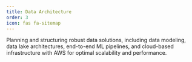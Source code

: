 ```yaml
---
title: Data Architecture
order: 3
icon: fas fa-sitemap
---
```


Planning and structuring robust data solutions, including data modeling, data lake architectures, end-to-end ML pipelines, and cloud-based infrastructure with AWS for optimal scalability and performance.
